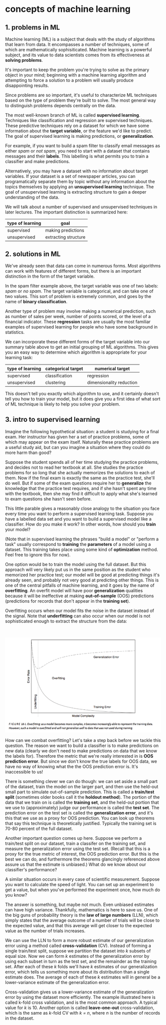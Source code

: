 <!-- author: Jason Dolatshahi -->

# concepts of machine learning

## 1. problems in ML

Machine learning (ML) is a subject that deals with the study of algorithms that
learn from data. It encompasses a number of techniques, some of which are
mathematically sophisiticated. Machine learning is a powerful subject, and its
value to data scientists comes from its effectiveness at **solving problems**.

It's important to keep the problem you're trying to solve as the primary object
in your mind; beginning with a machine learning algorithm and attempting to
force a solution to a problem will usually produce disappointing results.

Since problems are so important, it's useful to characterize ML techniques
based on the type of problem they're built to solve. The most general way to
distinguish problems depends centrally on the data.

The most well-known branch of ML is called **supervised learning**. Techniques
like classification and regression are supervised techniques. These predictive
techniques rely on a dataset for which we have some information about the
**target variable**, or the feature we'd like to predict. The goal of
supervised learning is making predictions, or **generalization**.

For example, if you want to build a spam filter to classify email messages as
either *spam* or *not spam*, you need to start with a dataset that contains messages
and their **labels**. This labelling is what permits you to train a classifier
and make predictions.

Alternatively, you may have a dataset with no information about target
variables. If your dataset is a set of newspaper articles, you can
programatically separate them by topic without any information about the topics
themselves by applying an **unsupervised learning** technique. The goal of
unsupervised learning is extracting structure to gain a deeper understanding of
the data.

We will talk about a number of supervised and unsupervised techniques in later
lectures. The important distinction is summarized here:

| type of learning | goal |
| --------------- | ---- |
| supervised | making predictions |
| unsupervised | extracting structure |

## 2. solutions in ML

We've already seen that data can come in numerous forms. Most algorithms can
work with features of different forms, but there is an important distinction
in the form of the target variable.

In the spam filter example above, the target variable was one of two labels:
*spam* or *no spam*. The target variable is categorical, and can take one of
two values. This sort of problem is extremely common, and goes by the
name of **binary classification**.

Another type of problem may involve making a numerical prediction, such as
number of sales per week, number of points scored, or the level of a financial
indicator. These **regression** tasks are usually the most familiar examples of
supervised learning for people who have some background in statistics.

We can incorporate these different forms of the target variable into our
summary table above to get an initial grouping of ML algorithms. This gives you
an easy way to determine which algorithm is appropriate for your learning task:

| type of learning | categorical target | numerical target |
| --------------- | ---- | --- |
| supervised | classification | regression |
| unsupervised | clustering | dimensionality reduction |

This doesn't tell you exactly which algorithm to use, and it certainly doesn't
tell you how to train your model, but it does give you a first idea of what
sort of ML technique is likely to help you solve your problem.

## 3. intro to supervised learning

Imagine the following hypothetical situation: a student is studying for a
final exam. Her instructor has given her a set of practice problems, some
of which may appear on the exam itself. Naturally these practice problems
are a useful study aid, but can you imagine a situation where they could do
more harm than good?

Suppose the student spends all of her time studying the practice problems, and
decides not to read her textbook at all. She studies the practice problems for
so long that she actually memorizes the solutions to each of them. Now if the
final exam is exactly the same as the practice test, she'll do well. But if
some of the exam questions require her to **generalize** the knowledge that the
practice test requires, and if she hasn't spent any time with the textbook,
then she may find it difficult to apply what she's learned to exam questions
she hasn't seen before.

This little parable gives a reasonably close analogy to the situation you face
every time you want to perform a supervised learning task. Suppose you have a
labelled data set and you want to build a supervised model like a classifier.
How do you make it work? In other words, how should you **train** your model?

(Note that in supervised learning the phrases "build a model" or "perform a task"
usually correspond to **training** the **parameters** of a model using a
dataset. This training takes place using some kind of **optimization** method.
Feel free to ignore this for now).

One option would be to train the model using the full dataset. But this
approach will very likely put us in the same position as the student who
memorized her practice test; our model will be good at predicting things it's
already seen, and probably not very good at predicting other things. This is
one of the central pitfalls of machine learning, and it goes by the name of
**overfitting**. An overfit model will have poor **generalization** qualities
because it will be ineffective at making **out-of-sample** (OOS) predictions
(predictions for records that don't appear in the **training set**).

Overfitting occurs when our model fits the noise in the dataset instead of the
signal. Note that **underfitting** can also occur when our model is not
sophisticated enough to extract the structure from the data:

<br>
<p align="center">
<img src="../images/overfitting.png">

How can we combat overfitting? Let's take a step back before we tackle this
question. The reason we want to build a classifier is to make predictions on
new data (clearly we don't need to make predictions on data that we know the
labels for). Therefore the metric that we're really interested in is
**OOS prediction error**. But since we don't know the true labels for OOS data,
we have no way of knowing what the the OOS prediction error is. It's
inaccessible to us!

There is something clever we can do though: we can set aside a small part of
the dataset, train the model on the larger part, and then use the held-out
small part to simulate out-of-sample prediction. This is called a
**train/test split** (sometimes older books call it the
**holdout method**). The portion of the data that we train on is
called the **training set**, and the held-out portion that we use to
(approximately) judge our performance is called the **test set**. The prediction
error on the test set is called the **generalization error**, and it's this that
we use as a proxy for OOS prediction. You can look up theorems that say this
technique is theoretically justified. Typically the training set is 70-80
percent of the full dataset.

Another important question comes up here. Suppose we perform a train/test split
on our dataset, train a classifer on the training set, and measure the
generalization error using the test set. (Recall that this is a proxy for the
true metric of interest, the OOS prediction error. But this is the best we can
do, and furthermore the theorems glancingly referenced above assure us that the
estimate is unbiased.) What do we know about our classifier's performance?

A similar situation occurs in every case of scientific measurement. Suppose you
want to calculate the speed of light. You can set up an experiment to get a
value, but when you've performed the experiment once, how much do you know?

The answer is something, but maybe not much. Even unbiased estimates can have
high variance. Thankfully, mathematics is here to save us. One of the big guns
of probability theory is the **law of large numbers** (LLN), which simply
states that the average outcome of a number of trials will be close to the
expected value, and that this average will get closer to the expected value as
the number of trials increases.

We can use the LLN to form a more robust estimate of our generalization error
using a method called **cross-validation** (CV). Instead of forming a single
train/test split, suppose we partition the dataset into *k* subsets of equal
size. Now we can form *k* estimates of the generalization error by using each
subset in turn as the test set, and the remainder as the training set. After
each of these *k* folds we'll have *k* estimates of our generalization error,
which tells us something more about its distribution than a single estimate
does. The average of each of these *k* estimates will in general be a
lower-variance estimate of the generalization error.

Cross-validation gives us a lower-variance estimate of the generalization error
by using the dataset more efficiently. The example illustrated here is called
k-fold cross validation, and is the most common approach. A typical value for
*k* is 10. Another option is called **leave-one-out** cross-validation, which
is the same as *k*-fold CV with *k = n*, where *n* is the number of records in
the dataset.
